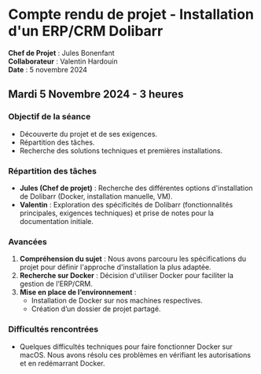 # Compte rendu de projet - Installation d'un ERP/CRM Dolibarr
**Chef de Projet** : Jules Bonenfant  
**Collaborateur** : Valentin Hardouin  
**Date** : 5 novembre 2024  

## Mardi 5 Novembre 2024 - 3 heures

### Objectif de la séance
- Découverte du projet et de ses exigences.
- Répartition des tâches.
- Recherche des solutions techniques et premières installations.

### Répartition des tâches
- **Jules (Chef de projet)** : Recherche des différentes options d'installation de Dolibarr (Docker, installation manuelle, VM).
- **Valentin** : Exploration des spécificités de Dolibarr (fonctionnalités principales, exigences techniques) et prise de notes pour la documentation initiale.

### Avancées
1. **Compréhension du sujet** : Nous avons parcouru les spécifications du projet pour définir l'approche d'installation la plus adaptée.
2. **Recherche sur Docker** : Décision d'utiliser Docker pour faciliter la gestion de l’ERP/CRM.
3. **Mise en place de l’environnement** :
   - Installation de Docker sur nos machines respectives.
   - Création d’un dossier de projet partagé.

### Difficultés rencontrées
- Quelques difficultés techniques pour faire fonctionner Docker sur macOS. Nous avons résolu ces problèmes en vérifiant les autorisations et en redémarrant Docker.
